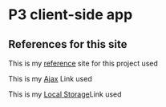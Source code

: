 # P3 client-side app
## References for this site
This is my [reference]() site for this project used

This is my [Ajax](https://github.com/profcase/js-gui-ajax ) Link used

This is my [Local Storage](https://github.com/profcase/js-gui-storage )Link used


